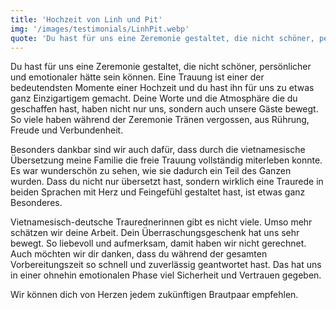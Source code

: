 ```yaml
---
title: 'Hochzeit von Linh und Pit'
img: '/images/testimonials/LinhPit.webp'
quote: 'Du hast für uns eine Zeremonie gestaltet, die nicht schöner, persönlicher und emotionaler hätte sein können.'
---
```

Du hast für uns eine Zeremonie gestaltet, die nicht schöner, persönlicher und emotionaler hätte sein können. 
Eine Trauung ist einer der bedeutendsten Momente einer Hochzeit und du hast ihn für uns zu etwas ganz Einzigartigem gemacht. 
Deine Worte und die Atmosphäre die du geschaffen hast, haben nicht nur uns, sondern auch unsere Gäste bewegt. So viele haben während der Zeremonie Tränen vergossen, aus Rührung, Freude und Verbundenheit.  

Besonders dankbar sind wir auch dafür, dass durch die vietnamesische Übersetzung meine Familie die freie Trauung vollständig miterleben konnte. Es war wunderschön zu sehen, wie sie dadurch ein Teil des Ganzen wurden. Dass du nicht nur übersetzt hast, sondern wirklich eine Traurede in beiden Sprachen mit Herz und Feingefühl gestaltet hast, ist etwas ganz Besonderes.

Vietnamesisch-deutsche Traurednerinnen gibt es nicht viele. Umso mehr schätzen wir deine Arbeit. Dein Überraschungsgeschenk hat uns sehr bewegt. So liebevoll und aufmerksam, damit haben wir nicht gerechnet. Auch möchten wir dir danken, dass du während der gesamten Vorbereitungszeit so schnell und zuverlässig geantwortet hast. Das hat uns in einer ohnehin emotionalen Phase viel Sicherheit und Vertrauen gegeben.  

Wir können dich von Herzen jedem zukünftigen Brautpaar empfehlen.